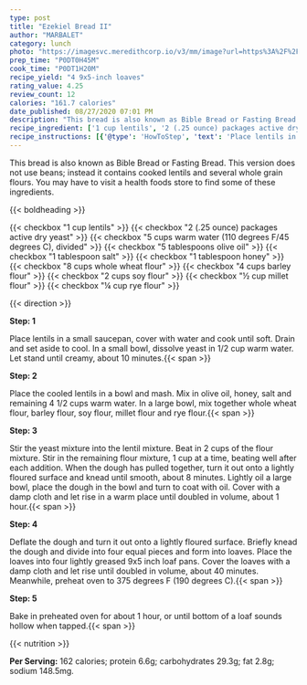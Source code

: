```yaml
---
type: post
title: "Ezekiel Bread II"
author: "MARBALET"
category: lunch
photo: "https://imagesvc.meredithcorp.io/v3/mm/image?url=https%3A%2F%2Fimages.media-allrecipes.com%2Fuserphotos%2F1005757.jpg"
prep_time: "P0DT0H45M"
cook_time: "P0DT1H20M"
recipe_yield: "4 9x5-inch loaves"
rating_value: 4.25
review_count: 12
calories: "161.7 calories"
date_published: 08/27/2020 07:01 PM
description: "This bread is also known as Bible Bread or Fasting Bread. This version does not use beans; instead it contains cooked lentils and several whole grain flours. You may have to visit a health foods store to find some of these ingredients."
recipe_ingredient: ['1 cup lentils', '2 (.25 ounce) packages active dry yeast', '5 cups warm water (110 degrees F/45 degrees C), divided', '5 tablespoons olive oil', '1 tablespoon salt', '1 tablespoon honey', '8 cups whole wheat flour', '4 cups barley flour', '2 cups soy flour', '½ cup millet flour', '¼ cup rye flour']
recipe_instructions: [{'@type': 'HowToStep', 'text': 'Place lentils in a small saucepan, cover with water and cook until soft. Drain and set aside to cool.  In a small bowl, dissolve yeast in 1/2 cup warm water. Let stand until creamy, about 10 minutes.\n'}, {'@type': 'HowToStep', 'text': 'Place the cooled lentils in a bowl and mash. Mix in olive oil, honey, salt and remaining 4 1/2 cups warm water. In a large bowl, mix together whole wheat flour, barley flour, soy flour, millet flour and rye flour.\n'}, {'@type': 'HowToStep', 'text': 'Stir the yeast mixture into the lentil mixture. Beat in 2 cups of the flour mixture. Stir in the remaining flour mixture, 1 cup at a time, beating well after each addition. When the dough has pulled together, turn it out onto a lightly floured surface and knead until smooth, about 8 minutes. Lightly oil a large bowl, place the dough in the bowl and turn to coat with oil. Cover with a damp cloth and let rise in a warm place until doubled in volume, about 1 hour.\n'}, {'@type': 'HowToStep', 'text': 'Deflate the dough and turn it out onto a lightly floured surface. Briefly knead the dough and divide into four equal pieces and form into loaves. Place the loaves into four lightly greased 9x5 inch loaf pans. Cover the loaves with a damp cloth and let rise until doubled in volume, about 40 minutes. Meanwhile, preheat oven to 375 degrees F (190 degrees C).\n'}, {'@type': 'HowToStep', 'text': 'Bake in preheated oven for about 1 hour, or until bottom of a loaf sounds hollow when tapped.\n'}]
---
```


This bread is also known as Bible Bread or Fasting Bread. This version does not use beans; instead it contains cooked lentils and several whole grain flours. You may have to visit a health foods store to find some of these ingredients. 

{{< boldheading >}}

{{< checkbox "1 cup lentils" >}}
{{< checkbox "2 (.25 ounce) packages active dry yeast" >}}
{{< checkbox "5 cups warm water (110 degrees F/45 degrees C), divided" >}}
{{< checkbox "5 tablespoons olive oil" >}}
{{< checkbox "1 tablespoon salt" >}}
{{< checkbox "1 tablespoon honey" >}}
{{< checkbox "8 cups whole wheat flour" >}}
{{< checkbox "4 cups barley flour" >}}
{{< checkbox "2 cups soy flour" >}}
{{< checkbox "½ cup millet flour" >}}
{{< checkbox "¼ cup rye flour" >}}


{{< direction >}}

**Step: 1**

Place lentils in a small saucepan, cover with water and cook until soft. Drain and set aside to cool.  In a small bowl, dissolve yeast in 1/2 cup warm water. Let stand until creamy, about 10 minutes.{{< span >}}

**Step: 2**

Place the cooled lentils in a bowl and mash. Mix in olive oil, honey, salt and remaining 4 1/2 cups warm water. In a large bowl, mix together whole wheat flour, barley flour, soy flour, millet flour and rye flour.{{< span >}}

**Step: 3**

Stir the yeast mixture into the lentil mixture. Beat in 2 cups of the flour mixture. Stir in the remaining flour mixture, 1 cup at a time, beating well after each addition. When the dough has pulled together, turn it out onto a lightly floured surface and knead until smooth, about 8 minutes. Lightly oil a large bowl, place the dough in the bowl and turn to coat with oil. Cover with a damp cloth and let rise in a warm place until doubled in volume, about 1 hour.{{< span >}}

**Step: 4**

Deflate the dough and turn it out onto a lightly floured surface. Briefly knead the dough and divide into four equal pieces and form into loaves. Place the loaves into four lightly greased 9x5 inch loaf pans. Cover the loaves with a damp cloth and let rise until doubled in volume, about 40 minutes. Meanwhile, preheat oven to 375 degrees F (190 degrees C).{{< span >}}

**Step: 5**

Bake in preheated oven for about 1 hour, or until bottom of a loaf sounds hollow when tapped.{{< span >}}

{{< nutrition >}}

**Per Serving:** 162 calories; protein 6.6g; carbohydrates 29.3g; fat 2.8g; sodium 148.5mg.